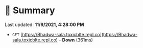 # 📖 Summary
Last updated: **11/9/2021, 4:28:00 PM**

- `GET` [https://Bhadwa-sala.toxicblte.repl.co](https://Bhadwa-sala.toxicblte.repl.co) - **Down** (361ms)
